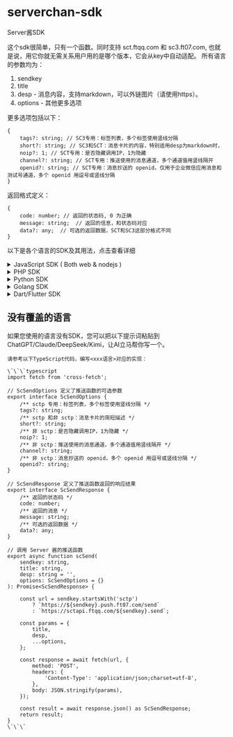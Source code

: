 # serverchan-sdk

Server酱SDK

这个sdk很简单，只有一个函数。同时支持 sct.ftqq.com 和 sc3.ft07.com, 也就是说，用它你就无需关系用户用的是哪个版本，它会从key中自动适配。
所有语言的参数均为：

1. sendkey
2. title
3. desp - 消息内容，支持markdown，可以外链图片（请使用https）。
4. options - 其他更多选项

更多选项包括以下：

```jsonc
{
    tags?: string; // SC3专用：标签列表，多个标签使用竖线分隔 
    short?: string; // SC3和SCT：消息卡片的内容，特别适用desp为markdown时，
    noip?: 1; // SCT专用：是否隐藏调用IP，1为隐藏
    channel?: string; // SCT专用：推送使用的消息通道，多个通道值用竖线隔开
    openid?: string; // SCT专用：消息抄送的 openid，仅用于企业微信应用消息和测试号通道，多个 openid 用逗号或竖线分隔
}
```

返回格式定义：

```jsonc
{
    code: number; // 返回的状态码, 0 为正确 
    message: string;  // 返回的信息，和状态码对应
    data?: any;  // 可选的返回数据，SCT和SC3这部分格式不同
}
```
以下是各个语言的SDK及其用法，点击查看详细

<details>
<summary>JavaScript SDK ( Both web & nodejs )</summary>

### SDK 地址
- npm : <https://www.npmjs.com/package/serverchan-sdk>


### 安装

```bash
npm install serverchan-sdk
```

### 调用实例

```js
import {scSend} from 'serverchan-sdk'; 

const sendkey = '...'; // 替换成真实的 Server 酱 sendkey
const title = 'Test Notification';
const desp = 'This is a test message';

const response = await scSend(sendkey, title, desp, { tags: '服务器报警|报告' });
console.log('Response:', response);
```
</details>


<details>
<summary>PHP SDK</summary>

### SDK 地址
- compose package : <https://packagist.org/packages/easychen/serverchan-sdk>


### 安装

```bash
composer require easychen/serverchan-sdk
```

### 调用实例

```php
$ret = scSend('sendkey', 'title', 'desp', ['tags'=>'服务器报警|图片']);
print_r($ret);
```
</details>

<details>
<summary>Python SDK</summary>

### SDK 地址
- pip package : <https://pypi.org/project/serverchan-sdk/>


### 安装

```bash
pip install serverchan-sdk
```

### 调用实例

```python
from serverchan_sdk import sc_send

# 发送消息
sendkey = "..."
title = "测试标题"
desp = "这是消息内容"
options = {"tags": "服务器报警|图片"}  # 可选参数

response = sc_send(sendkey, title, desp, options)
```
</details>

<details>
<summary>Golang SDK</summary>

### SDK 地址
- <https://github.com/easychen/serverchan-sdk-golang>


### 安装

```bash
go get github.com/easychen/serverchan-sdk-golang
```

### 调用实例

```go
package main

import (
    "fmt"
    "github.com/easychen/serverchan-sdk-golang"
)

func main() {
    sendkey := "your-sendkey"
    title := "Test Message"
    desp := "This is a test message"
    
    resp, err := serverchan_sdk.ScSend(sendkey, title, desp, nil)
    if err != nil {
        fmt.Println("Error:", err)
    } else {
        fmt.Println("Response:", resp)
    }
}
```
</details>

<details>
<summary>Dart/Flutter SDK</summary>

### SDK 地址
Pub Package - <https://pub.dev/packages/serverchan_sdk>

> 此 package 依赖 http 包

### 安装

在 `pubspec.yaml` 添加依赖 

```
dependencies:
    serverchan_sdk:
```
然后运行

```bash
dart pub get 
# 或者
flutter pub get
```

### 调用实例

```dart
import 'package:serverchan_sdk/serverchan_sdk.dart';

void main() async {
  const sendkey = 'your-sendkey';
  const title = '测试标题';
  const desp = '这是消息的详细内容';

  try {
    ScSendResponse response = await scSend(sendkey, title, desp: desp);
    print('Response Code: ${response.code}');
    print('Response Message: ${response.message}');
  } catch (e) {
    print('Error: $e');
  }
}
```
</details>

## 没有覆盖的语言

如果您使用的语言没有SDK，您可以把以下提示词粘贴到 ChatGPT/Claude/DeepSeek/Kimi，让AI立马帮你写一个。

```
请参考以下TypeScript代码，编写<xxx语言>对应的实现：

\`\`\`typescript
import fetch from 'cross-fetch';

// ScSendOptions 定义了推送函数的可选参数
export interface ScSendOptions {
    /** sctp 专用：标签列表，多个标签使用竖线分隔 */
    tags?: string;
    /** sctp 和非 sctp：消息卡片的简短描述 */
    short?: string;
    /** 非 sctp：是否隐藏调用IP，1为隐藏 */
    noip?: 1;
    /** 非 sctp：推送使用的消息通道，多个通道值用竖线隔开 */
    channel?: string;
    /** 非 sctp：消息抄送的 openid，多个 openid 用逗号或竖线分隔 */
    openid?: string;
}

// ScSendResponse 定义了推送函数返回的响应结果
export interface ScSendResponse {
    /** 返回的状态码 */
    code: number;
    /** 返回的消息 */
    message: string;
    /** 可选的返回数据 */
    data?: any;
}

// 调用 Server 酱的推送函数
export async function scSend(
    sendkey: string,
    title: string,
    desp: string = '',
    options: ScSendOptions = {}
): Promise<ScSendResponse> {
    
    const url = sendkey.startsWith('sctp') 
        ? `https://${sendkey}.push.ft07.com/send`
        : `https://sctapi.ftqq.com/${sendkey}.send`;
    
    const params = {
        title,
        desp,
        ...options,
    };

    const response = await fetch(url, {
        method: 'POST',
        headers: {
            'Content-Type': 'application/json;charset=utf-8',
        },
        body: JSON.stringify(params),
    });

    const result = await response.json() as ScSendResponse;
    return result;
}
\`\`\`
```



